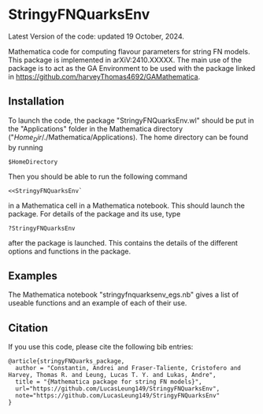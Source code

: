 # StringyFNQuarksEnv
Latest Version of the code: updated 19 October, 2024.

Mathematica code for computing flavour parameters for string FN models. This package is implemented in arXiV:2410.XXXXX. The main use of the package is to act as the GA Environment to be used with the package linked in https://github.com/harveyThomas4692/GAMathematica.

## Installation
To launch the code, the package "StringyFNQuarksEnv.wl" should be put in the "Applications" folder in the Mathematica directory ("$Home_Dir$/./Mathematica/Applications). The home directory can be found by running 
```
$HomeDirectory
```
Then you should be able to run the following command
```
<<StringyFNQuarksEnv`
```
in a Mathematica cell in a Mathematica notebook. This should launch the package. For details of the package and its use, type 
```
?StringyFNQuarksEnv 
```
after the package is launched. This contains the details of the different options and functions in the package.

## Examples
The Mathematica notebook "stringyfnquarksenv_egs.nb" gives a list of useable functions and an example of each of their use.

## Citation
If you use this code, please cite the following bib entries:

```
@article{stringyFNQuarks_package,
  author = "Constantin, Andrei and Fraser-Taliente, Cristofero and Harvey, Thomas R. and Leung, Lucas T. Y. and Lukas, Andre",
  title = "{Mathematica package for string FN models}",
  url="https://github.com/LucasLeung149/StringyFNQuarksEnv",
  note="https://github.com/LucasLeung149/StringyFNQuarksEnv"
}
```
